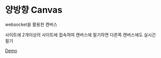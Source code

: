 

# 양방향 Canvas
websocket을 활용한 캔버스

사이트에 2개이상의 사이트에 접속하여 캔버스에 필기하면 다른쪽 캔버스에도 실시간 필기

[Demo](https://web99.herokuapp.com/)
